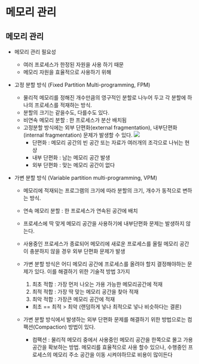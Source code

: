 # 메모리 관리

## 메모리 관리

- 메모리 관리 필요성
  - 여러 프로세스가 한정된 자원을 사용 하기 때문
  - 메모리 자원을 효율적으로 사용하기 위해
- 고정 분할 방식 (Fixed Partition Multi-programming, FPM)
  - 물리적 메모리를 정해진 개수만큼의 영구적인 분할로 나누어 두고 각 분할에 하나의 프로세스를 적재하는 방식.
  - 분할의 크기는 같을수도, 다를수도 있다.
  - 비연속 메모리 분할 : 한 프로세스가 분산 배치됨
  - 고정분할 방식에는 외부 단편화(external fragmentation), 내부단편화(internal fragmentation) 문제가 발생할 수 있다.
    <img src ="https://user-images.githubusercontent.com/76610357/218977133-c624ee76-c5e0-45be-9b3a-9a428314b1ef.png"><br>
    - 단편화 : 메모리 공간의 빈 공간 또는 자료가 여러개의 조각으로 나뉘는 현상
    - 내부 단편화 : 남는 메모리 공간 발생
    - 외부 단편화 : 맞는 메모리 공간이 없다
- 가변 분할 방식 (Variable partition multi-programming, VPM)

  - 메모리에 적재되는 프로그램의 크기에 따라 분할의 크기, 개수가 동적으로 변하는 방식.
  - 연속 메모리 분할 : 한 프로세스가 연속된 공간에 배치
  - 프로세스에 딱 맞게 메모리 공간을 사용하기에 내부단편화 문제는 발생하지 않는다.
  - 사용중인 프로세스가 종료되어 메모리에 새로운 프로세스를 올릴 메모리 공간이 충분하지 않을 경우 외부 단편화 문제가 발생

  - 가변 분할 방식은 어디 메모리 공간에 프로세스를 올려야 할지 결정해야하는 문제가 있다. 이를 해결하기 위한 기술적 방법 3가지
    1. 최초 적합 : 가장 먼저 나오는 가용 가능한 메모리공간에 적재
    2. 최적 적합 : 가장 딱 맞는 메모리 공간을 찾아 적재
    3. 최악 적합 : 가장큰 메모리 공간에 적재
    - 최초 == 최적 > 최악 (랜덤하게 넣나 최적으로 넣나 비슷하다는 결론)
  - 가변 분할 방식에서 발생하는 외부 단편화 문제를 해결하기 위한 방법으로는 컴팩션(Compaction) 방법이 있다.
    - 컴팩션 : 물리적 메모리 중에서 사용중인 메모리 공간을 한쪽으로 몰고 가용 공간을 확보하는 방법. 메모리를 효율적으로 사용 할수 있으나, 수행중인 프로세스의 메모리 주소 공간을 이동 시켜야하므로 비용이 많이든다

